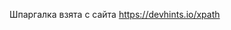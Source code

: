<p>Шпаргалка взята с сайта <a target="_blank" href="https://devhints.io/xpath">https://devhints.io/xpath</a></p>